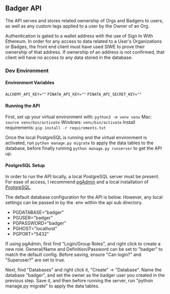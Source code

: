 ## Badger API

The API serves and stores related ownership of Orgs and Badgers to users, as well as any custom tags applied to a user by the Owner of an Org.

Authentication is gated to a wallet address with the use of Sign In With Ethereum. In order for any access to data related to a User's Organizations or Badges, the front end client must have used SIWE to prove their ownership of that address. If ownership of an address is not confirmed, that client will have no access to any data stored in the database.

### Dev Environment
#### Environment Variables
``ALCHEMY_API_KEY=""``
``PINATA_API_KEY=""``
``PINATA_API_SECRET_KEY=""``

#### Running the API
First, set up your virtual environment with:
``python3 -m venv venv``
Mac: 
``source venv/bin/activate``
Windows: 
``venv/bin/activate``
Install requirements:
``pip install -r requirements.txt``

Once the local PostgreSQL is running and the virtual environment is activated, run 
``python manage.py migrate``
to apply the data tables to the database, before finally running ``python manage.py runserver``
to get the API up.

#### PostgreSQL Setup
In order to run the API locally, a local PostgreSQL server must be present. For ease of access, I recommend [pgAdmin](https://www.pgadmin.org/download/) and a local installation of [PostgreSQL](https://www.postgresql.org/download/).

The default database configuration for the API is below. However, any local settings can be passed in by the .env within the api sub directory.

 - PGDATABASE="badger"
 - PGUSER="badger"
 - PGPASSWORD="badger"
 - PGHOST="localhost"
 - PGPORT="5432"

If using pgAdmin, first find "Login/Group Roles", and right click to create a new role. General/Name and Definition/Password can be set to "badger" to match the default config. Before saving, ensure "Can login?" and "Superuser?" are set to true.

Next, find "Databases" and right click it, "Create" -> "Database". Name the database "badger", and set the owner as the badger user you created in the previous step. Save it, and then before running the server, run "python manage.py migrate" to apply the data tables.